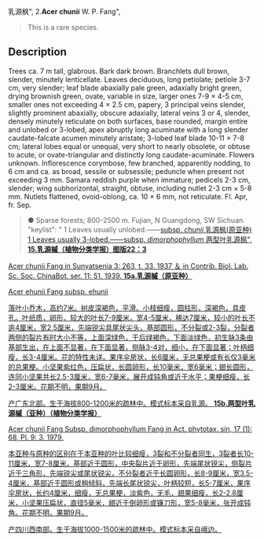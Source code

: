 乳源枫",
2.**Acer chunii** W. P. Fang",

> This is a rare species.

## Description
Trees ca. 7 m tall, glabrous. Bark dark brown. Branchlets dull brown, slender, minutely lenticellate. Leaves deciduous, long petiolate; petiole 3-7 cm, very slender; leaf blade abaxially pale green, adaxially bright green, drying brownish green, ovate, variable in size, larger ones 7-9 × 4-5 cm, smaller ones not exceeding 4 × 2.5 cm, papery, 3 principal veins slender, slightly prominent abaxially, obscure adaxially, lateral veins 3 or 4, slender, densely minutely reticulate on both surfaces, base rounded, margin entire and unlobed or 3-lobed, apex abruptly long acuminate with a long slender caudate-falcate acumen minutely aristate; 3-lobed leaf blade 10-11 × 7-8 cm; lateral lobes equal or unequal, very short to nearly obsolete, or obtuse to acute, or ovate-triangular and distinctly long caudate-acuminate. Flowers unknown. Inflorescence corymbose, few branched, apparently nodding, to 6 cm and ca. as broad, sessile or subsessile; peduncle when present not exceeding 3 mm. Samara reddish purple when immature; pedicels 2-3 cm, slender; wing subhorizontal, straight, obtuse, including nutlet 2-3 cm × 5-8 mm. Nutlets flattened, ovoid-oblong, ca. 10 × 6 mm, not reticulate. Fl. Apr, fr. Sep.

> ● Sparse forests; 800-2500 m. Fujian, N Guangdong, SW Sichuan.
  "keylist": "
1 Leaves usually unlobed.——<a href='/info/Acer chunii subsp. chunii?t=foc'>subsp. *chunii* 乳源枫(原亚种)
1 Leaves usually 3-lobed.——<a href='/info/Acer chunii subsp. dimorphophyllum?t=foc'>subsp. *dimorphophyllum* 两型叶乳源枫",
**15.乳源槭（植物分类学报）图版22：3**

Acer chunii Fang in Sunyatsenia 3: 263, t. 33. 1937 ＆ in Contrib. Biol. Lab. Sc. Soc. ChinaBot. ser. 11: 51. 1939.
**15a.乳源槭（原亚种）**

Acer ehunii Fang subsp. ehunii

落叶小乔木，高约7米。树皮深褐色，平滑。小枝细瘦，圆柱形，深褐色，具皮孔。叶纸质，卵形，较大的叶长7-9厘米，宽4-5厘米，稀达7厘米，较小的叶长不逾4厘米，宽2.5厘米，先端锐尖具尾状尖头，基部圆形，不分裂或2-3裂，分裂者两侧的裂片有时大小不等，上面深绿色，干后绿褐色，下面淡绿色，初生脉3条由基部生出，在上面不显著，在下面显著，侧脉3-4对，细小，在下面显著；叶柄细瘦，长3-4厘米。花的特性未详。果序伞房状，长6厘米，无总果梗或有长仅3毫米的总果梗。小坚果紫红色，压扁状，长圆卵形，长10毫米，宽6毫米；翅长圆形，连同小坚果共长2.5-3厘米，宽6-7毫米，展开成钝角或近于水平；果梗细瘦，长2-3厘米。花期不明，果期9月。

产广东北部。生于海拔800-1200米的疏林中。模式标本采自乳源。
**15b.两型叶乳源槭（亚种）（植物分类学报）**

Acer chunii Fang Subsp. dimorphophyllum Fang in Act. phytotax. sin, 17 (1): 68, Pl. 9: 3. 1979.

本亚种与原种的区别在于本亚种的叶比较细瘦，3裂和不分裂者同生，3裂者长10-11厘米，宽7-8厘米，基部近于圆形，中央裂片近于卵形，先端尾状锐尖，侧裂片近于三角形，先端锐尖或尾状锐尖，不分裂者近于长圆卵形，长8-9厘米，宽3.5-4厘米，基部近于圆形或稍倾斜，先端长尾状锐尖，叶柄较短，长5-7厘米，果序伞房状，长约4厘米，细瘦，无总果梗，淡紫色，无毛，翅果细瘦，长2-2.8厘米，小坚果压扁状，直径5毫米，翅近于倒卵形或镰刀形，宽5-8毫米，张开成钝角。花期不明，果期9月。

产四川西南部。生于海拔1000-1500米的疏林中。模式标本采自峨边。
